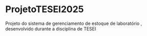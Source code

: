 # ProjetoTESEI2025
Projeto do sistema de gerenciamento de estoque de laboratório , desenvolvido durante a disciplina de TESEI
